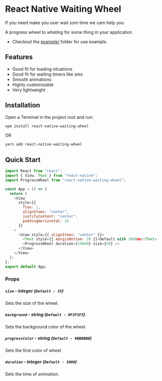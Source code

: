 # React Native Waiting Wheel

If you need make you user wait som time we cam help you

A progress wheel to whating for some thing in your application

- Checkout the [example/](https://github.com/victorcosta/react-native-waiting-wheel/tree/master/examples) folder for use example.

## Features

- Good fit for loading situations
- Good fit for waiting timers like sms
- Smooth animations
- Highly customizable
- Very lightweight

## Installation

Open a Terminal in the project root and run:

```sh
npm install react-native-waiting-wheel
```

OR

```sh
yarn add react-native-waiting-wheel
```

## Quick Start

```js
import React from "react";
import { View, Text } from "react-native";
import ProgressWheel from "react-native-waiting-wheel";

const App = () => {
  return (
    <View
      style={{
        flex: 1,
        alignItems: "center",
        justifyContent: "center",
        paddingHorizontal: 16
      }}
    >
      <View style={{ alignItems: "center" }}>
        <Text style={{ marginBottom: 20 }}>Default with 3000ms</Text>
        <ProgressWheel duration={10000} size={50} />
      </View>
    </View>
  );
};
export default App;
```

### Props

##### `size` - integer (`Default - 35`)

Sets the size of the wheel.

##### `background` - string (`Default - #F3F3F3`)

Sets the background color of the wheel.

##### `progressColor` - string (`Default - #BBBBBB`)

Sets the first color of wheel

##### `duration` - integer (`Default - 3000`)

Sets the time of animation.
